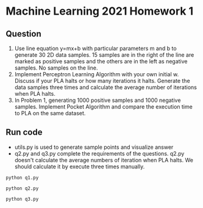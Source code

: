 # Machine Learning 2021 Homework 1

## Question
1. Use line equation y=mx+b with particular parameters m and b to generate 30 2D data samples. 15 samples are in the right of the line are marked as positive samples and the others are in the left as negative samples. No samples on the line.
2. Implement Perceptron Learning Algorithm with your own initial w. Discuss if your PLA halts or how many iterations it halts. Generate the data samples three times and calculate the average number of iterations when PLA halts.
3. In Problem 1, generating 1000 positive samples and 1000 negative samples. Implement Pocket Algorithm and compare the execution time to PLA on the same dataset.

## Run code
- utils.py is used to generate sample points and visualize answer
- q2.py and q3.py complete the requirements of the questions. q2.py doesn't calculate the average numbers of iteration when PLA halts. We should calculate it by execute three times manually.

```
python q1.py
```
```
python q2.py
```
```
python q3.py
```
